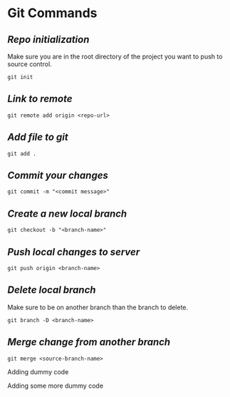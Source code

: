 # **Git Commands**

## _Repo initialization_
Make sure you are in the root directory of the project you want to push to source control.
```text
git init
```

## _Link to remote_
```text
git remote add origin <repo-url>
```

## _Add file to git_
```text
git add .
```

## _Commit your changes_
```text
git commit -m "<commit message>"
```

## _Create a new local branch_
```text
git checkout -b "<branch-name>"
```

## _Push local changes to server_
```text
git push origin <branch-name>
```

## _Delete local branch_
Make sure to be on another branch than the branch to delete.
```text
git branch -D <branch-name>
```

## _Merge change from another branch_
```text
git merge <source-branch-name>
```

Adding dummy code

Adding some more dummy code